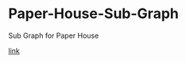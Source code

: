 # Paper-House-Sub-Graph

Sub Graph for Paper House

[link](https://thegraph.com/legacy-explorer/subgraph/sairajk19/thepaperhousegraph)
